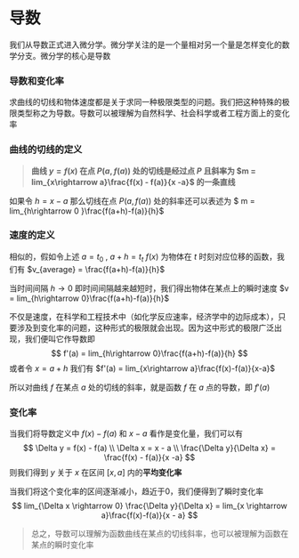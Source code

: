 # 导数

我们从导数正式进入微分学。微分学关注的是一个量相对另一个量是怎样变化的数学分支。微分学的核心是导数

### 导数和变化率

求曲线的切线和物体速度都是关于求同一种极限类型的问题。我们把这种特殊的极限类型称之为导数。导数可以被理解为自然科学、社会科学或者工程方面上的变化率

### 曲线的切线的定义

> **曲线 $y = f(x)$ 在点 $P(a, f(a))$ 处的切线是经过点 $P$ 且斜率为 $m = lim_{x\rightarrow a}\frac{f(x) - f(a)}{x -a}$ 的一条直线**

如果令 $h = x -a$ 那么切线在点 $P(a, f(a))$ 处的斜率还可以表述为 $ m = lim_{h\rightarrow 0 }\frac{f(a+h)-f(a)}{h}$ 

### 速度的定义

相似的，假如令上述 $a = t_0$ ,  $a + h = t_t$  $f(x)$ 为物体在 $t$ 时刻对应位移的函数，我们有 $v_{average} = \frac{f(a+h)-f(a)}{h}$ 

当时间间隔 $h \rightarrow 0$ 即时间间隔越来越短时，我们得出物体在某点上的瞬时速度 $v = lim_{h\rightarrow 0}\frac{f(a+h)-f(a)}{h}$ 

不仅是速度，在科学和工程技术中（如化学反应速率，经济学中的边际成本），只要涉及到变化率的问题，这种形式的极限就会出现。因为这中形式的极限广泛出现，我们便叫它作导数即
$$
f'(a) = lim_{h\rightarrow 0}\frac{f(a+h)-f(a)}{h}
$$
或者令 $x = a+h$ 我们有  $f'(a) = lim_{x\rightarrow a}\frac{f(x)-f(a)}{x-a}$ 

所以对曲线 $f$ 在某点 $a$ 处的切线的斜率，就是函数 $f$ 在 $a$ 点的导数，即 $f'(a)$ 

### 变化率

当我们将导数定义中 $f(x)-f(a)$ 和 $x -a$ 看作是变化量，我们可以有
$$
\Delta y = f(x) - f(a) \\
\Delta x = x - a \\
\frac{\Delta y}{\Delta x} = \frac{f(x) - f(a)}{x -a}
$$
则我们得到 $y$ 关于 $x$ 在区间 $[x, a]$ 内的**平均变化率**

当我们将这个变化率的区间逐渐减小，趋近于0，我们便得到了瞬时变化率
$$
lim_{\Delta x \rightarrow 0} \frac{\Delta y}{\Delta x} = lim_{x \rightarrow a}\frac{f(x)-f(a)}{x - a} 
$$


> 总之，导数可以理解为函数曲线在某点的切线斜率，也可以被理解为函数在某点的瞬时变化率